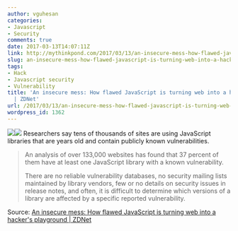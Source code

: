 ```yaml
---
author: vguhesan
categories:
- Javascript
- Security
comments: true
date: 2017-03-13T14:07:11Z
link: http://mythinkpond.com/2017/03/13/an-insecure-mess-how-flawed-javascript-is-turning-web-into-a-hackers-playground-zdnet/
slug: an-insecure-mess-how-flawed-javascript-is-turning-web-into-a-hackers-playground-zdnet
tags:
- Hack
- Javascript security
- Vulnerability
title: 'An insecure mess: How flawed JavaScript is turning web into a hacker''s playground
  | ZDNet'
url: /2017/03/13/an-insecure-mess-how-flawed-javascript-is-turning-web-into-a-hackers-playground-zdnet/
wordpress_id: 1362
---
```


[![](/img/2017/03/hackericon1.png)](/img/2017/03/hackericon1.png)[![](/img/2017/03/javascripticon.png)](/img/2017/03/javascripticon.png)
Researchers say tens of thousands of sites are using JavaScript libraries that are years old and contain publicly known vulnerabilities.


<blockquote>An analysis of over 133,000 websites has found that 37 percent of them have at least one JavaScript library with a known vulnerability.

There are no reliable vulnerability databases, no security mailing lists maintained by library vendors, few or no details on security issues in release notes, and often, it is difficult to determine which versions of a library are affected by a specific reported vulnerability.</blockquote>


Source: [An insecure mess: How flawed JavaScript is turning web into a hacker's playground | ZDNet](http://www.zdnet.com/article/an-insecure-mess-how-flawed-javascript-is-turning-web-into-a-hackers-playground/)
